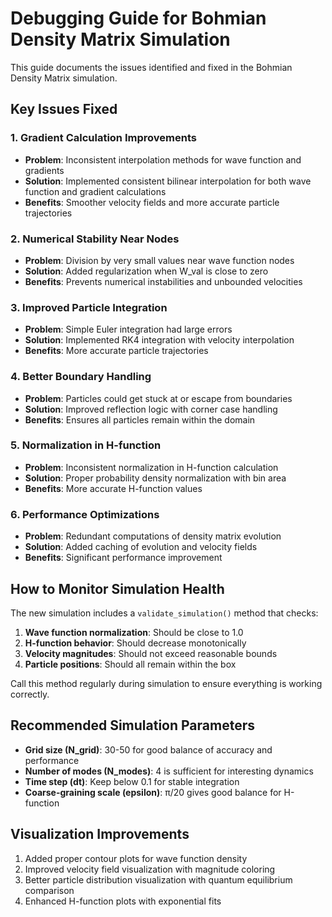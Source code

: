 # Debugging Guide for Bohmian Density Matrix Simulation

This guide documents the issues identified and fixed in the Bohmian Density Matrix simulation.

## Key Issues Fixed

### 1. Gradient Calculation Improvements

- **Problem**: Inconsistent interpolation methods for wave function and gradients
- **Solution**: Implemented consistent bilinear interpolation for both wave function and gradient calculations
- **Benefits**: Smoother velocity fields and more accurate particle trajectories

### 2. Numerical Stability Near Nodes

- **Problem**: Division by very small values near wave function nodes
- **Solution**: Added regularization when W_val is close to zero
- **Benefits**: Prevents numerical instabilities and unbounded velocities

### 3. Improved Particle Integration

- **Problem**: Simple Euler integration had large errors
- **Solution**: Implemented RK4 integration with velocity interpolation
- **Benefits**: More accurate particle trajectories

### 4. Better Boundary Handling

- **Problem**: Particles could get stuck at or escape from boundaries
- **Solution**: Improved reflection logic with corner case handling
- **Benefits**: Ensures all particles remain within the domain

### 5. Normalization in H-function

- **Problem**: Inconsistent normalization in H-function calculation
- **Solution**: Proper probability density normalization with bin area
- **Benefits**: More accurate H-function values

### 6. Performance Optimizations

- **Problem**: Redundant computations of density matrix evolution
- **Solution**: Added caching of evolution and velocity fields
- **Benefits**: Significant performance improvement

## How to Monitor Simulation Health

The new simulation includes a `validate_simulation()` method that checks:

1. **Wave function normalization**: Should be close to 1.0
2. **H-function behavior**: Should decrease monotonically
3. **Velocity magnitudes**: Should not exceed reasonable bounds
4. **Particle positions**: Should all remain within the box

Call this method regularly during simulation to ensure everything is working correctly.

## Recommended Simulation Parameters

- **Grid size (N_grid)**: 30-50 for good balance of accuracy and performance
- **Number of modes (N_modes)**: 4 is sufficient for interesting dynamics
- **Time step (dt)**: Keep below 0.1 for stable integration
- **Coarse-graining scale (epsilon)**: π/20 gives good balance for H-function

## Visualization Improvements

1. Added proper contour plots for wave function density
2. Improved velocity field visualization with magnitude coloring
3. Better particle distribution visualization with quantum equilibrium comparison
4. Enhanced H-function plots with exponential fits
